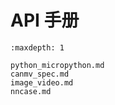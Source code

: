 # API 手册

```{toctree}
:maxdepth: 1

python_micropython.md
canmv_spec.md
image_video.md
nncase.md
```
